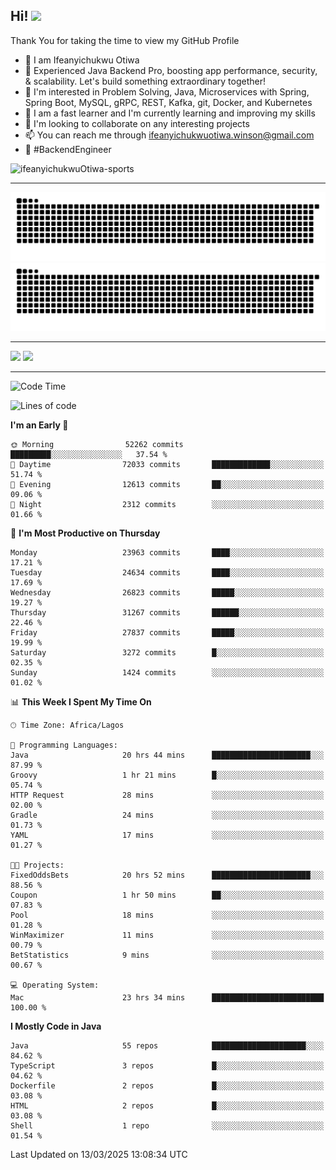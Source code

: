 <!-- BLOG-POST-LIST:START --><!-- BLOG-POST-LIST:END -->

## Hi! <img src="https://media.giphy.com/media/hvRJCLFzcasrR4ia7z/giphy.gif" width="4%"> 

Thank You for taking the time to view my GitHub Profile

- 👋 I am Ifeanyichukwu Otiwa
- 🚀 Experienced Java Backend Pro, boosting app performance, security, & scalability. Let's build something extraordinary together!
- 👀 I'm interested in Problem Solving, Java, Microservices with Spring, Spring Boot, MySQL, gRPC, REST, Kafka, git, Docker, and Kubernetes
- 🌱 I am a fast learner and I'm currently learning and improving my skills
- 💞️ I'm looking to collaborate on any interesting projects
- 📫 You can reach me through ifeanyichukwuotiwa.winson@gmail.com
- 🚀 #BackendEngineer

<p align="left" marginTop="10px"> <img src="https://komarev.com/ghpvc/?username=ifeanyichukwuOtiwa-sports&label=Profile%20views&color=0e75b6&style=for-the-badge" alt="ifeanyichukwuOtiwa-sports" /> </p>

***

<!--🐍📈SNAKEGRAPH / 🌐WEBSITE: https://github.com/Platane/snk -->
![github contribution grid snake animation](https://raw.githubusercontent.com/ifeanyichukwuOtiwa-sports/ifeanyichukwuOtiwa-sports/output/github-contribution-grid-snake-dark.svg#gh-dark-mode-only)![github contribution grid snake animation](https://raw.githubusercontent.com/ifeanyichukwuOtiwa-sports/ifeanyichukwuOtiwa-sports/output/github-contribution-grid-snake.svg#gh-light-mode-only)

***

<p float="left">
  <img float="left" src="https://github-readme-stats.vercel.app/api?username=ifeanyichukwuOtiwa-sports&count_private=true&include_all_commits=true&theme=react&show_icons=true" />
  <img float="right" src="https://github-readme-stats.vercel.app/api/top-langs/?username=ifeanyichukwuOtiwa-sports&layout=compact&show_icons=true&theme=react" /> 
</p>

***



<!--START_SECTION:waka-->
![Code Time](http://img.shields.io/badge/Code%20Time-3%2C539%20hrs%2049%20mins-blue)

![Lines of code](https://img.shields.io/badge/From%20Hello%20World%20I%27ve%20Written-40.8%20million%20lines%20of%20code-blue)

**I'm an Early 🐤** 

```text
🌞 Morning                52262 commits       █████████░░░░░░░░░░░░░░░░   37.54 % 
🌆 Daytime                72033 commits       █████████████░░░░░░░░░░░░   51.74 % 
🌃 Evening                12613 commits       ██░░░░░░░░░░░░░░░░░░░░░░░   09.06 % 
🌙 Night                  2312 commits        ░░░░░░░░░░░░░░░░░░░░░░░░░   01.66 % 
```
📅 **I'm Most Productive on Thursday** 

```text
Monday                   23963 commits       ████░░░░░░░░░░░░░░░░░░░░░   17.21 % 
Tuesday                  24634 commits       ████░░░░░░░░░░░░░░░░░░░░░   17.69 % 
Wednesday                26823 commits       █████░░░░░░░░░░░░░░░░░░░░   19.27 % 
Thursday                 31267 commits       ██████░░░░░░░░░░░░░░░░░░░   22.46 % 
Friday                   27837 commits       █████░░░░░░░░░░░░░░░░░░░░   19.99 % 
Saturday                 3272 commits        █░░░░░░░░░░░░░░░░░░░░░░░░   02.35 % 
Sunday                   1424 commits        ░░░░░░░░░░░░░░░░░░░░░░░░░   01.02 % 
```


📊 **This Week I Spent My Time On** 

```text
🕑︎ Time Zone: Africa/Lagos

💬 Programming Languages: 
Java                     20 hrs 44 mins      ██████████████████████░░░   87.99 % 
Groovy                   1 hr 21 mins        █░░░░░░░░░░░░░░░░░░░░░░░░   05.74 % 
HTTP Request             28 mins             ░░░░░░░░░░░░░░░░░░░░░░░░░   02.00 % 
Gradle                   24 mins             ░░░░░░░░░░░░░░░░░░░░░░░░░   01.73 % 
YAML                     17 mins             ░░░░░░░░░░░░░░░░░░░░░░░░░   01.27 % 

🐱‍💻 Projects: 
FixedOddsBets            20 hrs 52 mins      ██████████████████████░░░   88.56 % 
Coupon                   1 hr 50 mins        ██░░░░░░░░░░░░░░░░░░░░░░░   07.83 % 
Pool                     18 mins             ░░░░░░░░░░░░░░░░░░░░░░░░░   01.28 % 
WinMaximizer             11 mins             ░░░░░░░░░░░░░░░░░░░░░░░░░   00.79 % 
BetStatistics            9 mins              ░░░░░░░░░░░░░░░░░░░░░░░░░   00.67 % 

💻 Operating System: 
Mac                      23 hrs 34 mins      █████████████████████████   100.00 % 
```

**I Mostly Code in Java** 

```text
Java                     55 repos            █████████████████████░░░░   84.62 % 
TypeScript               3 repos             █░░░░░░░░░░░░░░░░░░░░░░░░   04.62 % 
Dockerfile               2 repos             █░░░░░░░░░░░░░░░░░░░░░░░░   03.08 % 
HTML                     2 repos             █░░░░░░░░░░░░░░░░░░░░░░░░   03.08 % 
Shell                    1 repo              ░░░░░░░░░░░░░░░░░░░░░░░░░   01.54 % 
```




 Last Updated on 13/03/2025 13:08:34 UTC
<!--END_SECTION:waka-->

<!--
<p align="center">
![trophy](https://github-profile-trophy.vercel.app/?username=ifeanyichukwuOtiwa-sports&theme=onedark) (https://github.com/ryo-ma/github-profile-trophy)
</p>
-->

<!---
ifeanyi-otiwa/ifeanyi-otiwa is a ✨ special ✨ repository because its `README.md` (this file) appears on your GitHub profile.
You can click the Preview link to take a look at your changes.
--->
